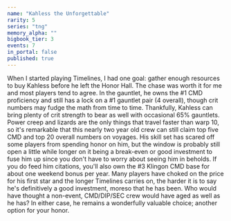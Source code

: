 ```yaml
---
name: "Kahless the Unforgettable"
rarity: 5
series: "tng"
memory_alpha: ""
bigbook_tier: 3
events: 7
in_portal: false
published: true
---
```


When I started playing Timelines, I had one goal: gather enough resources to buy Kahless before he left the Honor Hall. The chase was worth it for me and most players tend to agree. In the gauntlet, he owns the #1 CMD proficiency and still has a lock on a #1 gauntlet pair (4 overall), though crit numbers may fudge the math from time to time. Thankfully, Kahless can bring plenty of crit strength to bear as well with occasional 65% gauntlets. Power creep and lizards are the only things that travel faster than warp 10, so it's remarkable that this nearly two year old crew can still claim top five CMD and top 20 overall numbers on voyages. His skill set has scared off some players from spending honor on him, but the window is probably still open a little while longer on it being a break-even or good investment to fuse him up since you don't have to worry about seeing him in beholds. If you do feed him citations, you'll also own the #3 Klingon CMD base for about one weekend bonus per year. Many players have choked on the price for his first star and the longer Timelines carries on, the harder it is to say he's definitively a good investment, moreso that he has been. Who would have thought a non-event, CMD/DIP/SEC crew would have aged as well as he has? In either case, he remains a wonderfully valuable choice; another option for your honor.
